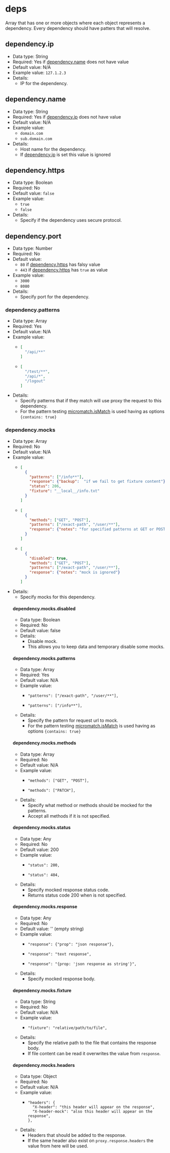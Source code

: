 # deps
Array that has one or more objects where each object represents a dependency.
Every dependency should have patters that will resolve.


## dependency.ip

- Data type: String
- Required: Yes if [dependency.name](#dependencyname) does not have value
- Default value: N/A
- Example value: `127.1.2.3`
- Details:
    - IP for the dependency.


## dependency.name

- Data type: String
- Required: Yes if [dependency.ip](#dependencyip) does not have value
- Default value: N/A
- Example value:
    - `domain.com`
    - `sub.domain.com`
- Details:
    - Host name for the dependency.
    - If [dependency.ip](#dependencyip) is set this value is ignored


## dependency.https

- Data type: Boolean
- Required: No
- Default value: `false`
- Example value:
    - `true`
    - `false`
- Details:
    - Specify if the dependency uses secure protocol.


## dependency.port

- Data type: Number
- Required: No
- Default value:
    - `80` if [dependency.https](#dependencyhttps) has falsy value
    - `443` if [dependency.https](#dependencyhttps) has `true` as value
- Example value:
    - `3000`
    - `8080`
- Details:
    - Specify port for the dependency.


### dependency.patterns

- Data type: Array<String>
- Required: Yes
- Default value: N/A
- Example value:
    - ```json
      [
        "/api/**"
      ]
      ```
    - ```json
      [
        "/test/**",
        "/api/*",
        "/logout"
      ]
      ```
- Details:
    - Specify patterns that if they match will use proxy the request to this dependency.
    - For the pattern testing [micromatch.isMatch](https://www.npmjs.com/package/micromatch#ismatch) is used having as options `{contains: true}`


### dependency.mocks

- Data type: Array<Object>
- Required: No
- Default value: N/A
- Example value:
    - ```json
      [
        {
          "patterns": ["/info**"],
          "response": {"backup":  "if we fail to get fixture content"},
          "status": 206,
          "fixture": "__local__/info.txt"
        }
      ]
      ```
    - ```json
      [
        {
          "methods": ["GET", "POST"],
          "patterns": ["/exact-path", "/user/**"],
          "response": {"notes": "for specified patterns at GET or POST respond with this and status code 200"}
        }
      ]
      ```
    - ```json
      [
        {
          "disabled": true,
          "methods": ["GET", "POST"],
          "patterns": ["/exact-path", "/user/**"],
          "response": {"notes": "mock is ignored"}
        }
      ]
      ```
- Details:
    - Specify mocks for this dependency.


#### dependency.mocks.disabled

- Data type: Boolean
- Required: No
- Default value: false
- Details:
    - Disable mock.
    - This allows you to keep data and temporary disable some mocks.


#### dependency.mocks.patterns

- Data type: Array<String>
- Required: Yes
- Default value: N/A
- Example value:
    - ```text/plain
      "patterns": ["/exact-path", "/user/**"],
      ```
    - ```text/plain
      "patterns": ["/info**"],
      ```
- Details:
    - Specify the pattern for request url to mock.
    - For the pattern testing [micromatch.isMatch](https://www.npmjs.com/package/micromatch#ismatch) is used having as options `{contains: true}`


#### dependency.mocks.methods

- Data type: Array<String>
- Required: No
- Default value: N/A
- Example value:
    - ```text/plain
      "methods": ["GET", "POST"],
      ```
    - ```text/plain
      "methods": ["PATCH"],
      ```
- Details:
    - Specify what method or methods should be mocked for the patterns.
    - Accept all methods if it is not specified.


#### dependency.mocks.status

- Data type: Any
- Required: No
- Default value: 200
- Example value:
    - ```text/plain
      "status": 200,
      ```
    - ```text/plain
      "status": 404,
      ```
- Details:
    - Specify mocked response status code.
    - Returns status code 200 when is not specified.


#### dependency.mocks.response

- Data type: Any
- Required: No
- Default value: '' (empty string)
- Example value:
    - ```text/plain
      "response": {"prop": "json response"},
      ```
    - ```text/plain
      "response": "text response",
      ```
    - ```text/plain
      "response": "{prop: 'json response as string'}",
      ```
- Details:
    - Specify mocked response body.


#### dependency.mocks.fixture

- Data type: String
- Required: No
- Default value: N/A
- Example value:
    - ```text/plain
      "fixture": "relative/path/to/file",
      ```
- Details:
    - Specify the relative path to the file that contains the response body.
    - If file content can be read it overwrites the value from `response`.


#### dependency.mocks.headers

- Data type: Object
- Required: No
- Default value: N/A
- Example value:
    - ```text/plain
      "headers": {
        "X-header": "this header will appear on the response",
        "X-header-mock": "also this header will appear on the response",
      },
      ```
- Details:
    - Headers that should be added to the response.
    - If the same header also exist on `proxy.response.headers` the value from here will be used.


